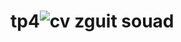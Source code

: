 # tp4![cv zguit souad](https://github.com/user-attachments/assets/da78aadc-3554-4c84-8f83-81be59e735ad)
